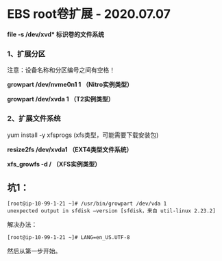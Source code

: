 # EBS root卷扩展 - 2020.07.07

**file -s /dev/xvd\* 标识卷的文件系统**

### **1、扩展分区** 

注意：设备名称和分区编号之间有空格！

**growpart /dev/nvme0n1 1 （Nitro实例类型）**

**growpart /dev/xvda 1    （T2实例类型）**



### **2、扩展文件系统**

yum install -y  xfsprogs  (xfs类型，可能需要下载安装包)

**resize2fs /dev/xvda1    （EXT4类型文件系统）**

**xfs_growfs -d /      （XFS实例类型）**



## 坑1：

```shell
[root@ip-10-99-1-21 ~]# /usr/bin/growpart /dev/vda 1
unexpected output in sfdisk –version [sfdisk，来自 util-linux 2.23.2]
```

解决办法：

```
[root@ip-10-99-1-21 ~]# LANG=en_US.UTF-8
```

然后从第一步开始。